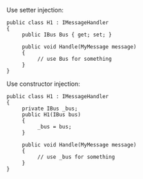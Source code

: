 <!--
title: "How to Get a Reference to IBus in My Message Handler?"
tags: ""
summary: "<p>Use setter injection:</p>
<pre><code>public class H1 : IMessageHandler
{
     public IBus Bus { get; set; }
</code></pre>

"
-->

Use setter injection:

    public class H1 : IMessageHandler
    {
         public IBus Bus { get; set; }

         public void Handle(MyMessage message)
         {
              // use Bus for something
         }
    }

Use constructor injection:

    public class H1 : IMessageHandler
    {
         private IBus _bus;
         public H1(IBus bus)
         {
              _bus = bus;
         }

         public void Handle(MyMessage message)
         {
              // use _bus for something
         }
    }


